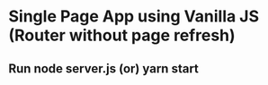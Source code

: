 # Single Page App using Vanilla JS (Router without page refresh)

## Run node server.js (or) yarn start
